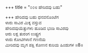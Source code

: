 +++
title = "೦೦೮ ಹೇರಿದವು ಬಹು"

+++
ಹೇರಿದವು ಬಹು ಧನವನೊಂಟೆಗ  
ಳಾರು ಸಾವಿರ ಮಿಕ್ಕ ವಸ್ತುವ   
ಹೇರಿದವುಯೆತ್ತುಗಳು ಹೂಡಿದ ಭಂಡಿ ಸಾವಿರವು  
ಆರು ಲಕ್ಷ ತುರಂಗ ಉಷ್ಟ್ರಗ  
ಳಾರು ಕೋಟಿಗಳಾನೆ ಗಣನೆಯ   
ಮೀರಿದವು ಮೃಗ ಪಕ್ಷಿ ಕೋಣನ ಕುರಿಯ ಹಿಂಡುಗಳ    ॥8॥